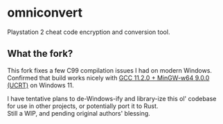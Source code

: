 # omniconvert
Playstation 2 cheat code encryption and conversion tool.

## What the fork?
This fork fixes a few C99 compilation issues I had on modern Windows.  
Confirmed that build works nicely with [GCC 11.2.0 + MinGW-w64 9.0.0 (UCRT)](https://github.com/brechtsanders/winlibs_mingw) on Windows 11.  
  
I have tentative plans to de-Windows-ify and library-ize this ol' codebase for use in other projects, or potentially port it to Rust.  
Still a WIP, and pending original authors' blessing.
